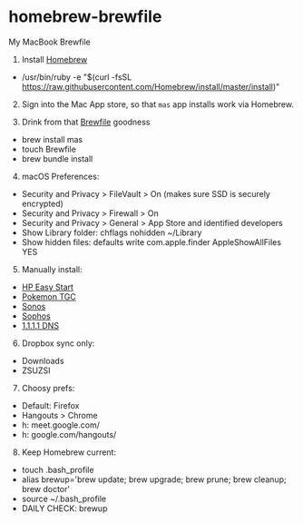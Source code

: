 # homebrew-brewfile
My MacBook Brewfile

1) Install [Homebrew](https://brew.sh/)
- /usr/bin/ruby -e "$(curl -fsSL https://raw.githubusercontent.com/Homebrew/install/master/install)"

2) Sign into the Mac App store, so that `mas` app installs work via Homebrew.

3) Drink from that [Brewfile](https://github.com/jeffpaul/homebrew-brewfile/blob/master/Brewfile) goodness
- brew install mas
- touch Brewfile
- brew bundle install

4) macOS Preferences:
- Security and Privacy > FileVault > On (makes sure SSD is securely encrypted)
- Security and Privacy > Firewall > On
- Security and Privacy > General > App Store and identified developers
- Show Library folder: chflags nohidden ~/Library
- Show hidden files: defaults write com.apple.finder AppleShowAllFiles YES

5) Manually install:
- [HP Easy Start](https://support.hp.com/us-en/drivers/selfservice/closure/hp-officejet-pro-8720-all-in-one-printer-series/7902032/model/7902033?sku=M9L74A)
- [Pokemon TGC](https://www.pokemon.com/us/pokemon-tcg/play-online/download/)
- [Sonos](https://www.sonos.com/en-us/support)
- [Sophos](https://home.sophos.com/en-us.aspx)
- [1.1.1.1 DNS](https://1.1.1.1/dns/)

6) Dropbox sync only:
- Downloads
- ZSUZSI

7) Choosy prefs:
- Default: Firefox
- Hangouts > Chrome
- h: meet.google.com/
- h: google.com/hangouts/

8) Keep Homebrew current:
- touch .bash_profile
- alias brewup='brew update; brew upgrade; brew prune; brew cleanup; brew doctor'
- source ~/.bash_profile
- DAILY CHECK: brewup
